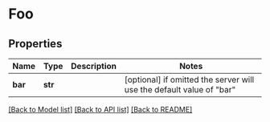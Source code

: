 # Foo


## Properties
Name | Type | Description | Notes
------------ | ------------- | ------------- | -------------
**bar** | **str** |  | [optional]  if omitted the server will use the default value of "bar"

[[Back to Model list]](../README.md#documentation-for-models) [[Back to API list]](../README.md#documentation-for-api-endpoints) [[Back to README]](../README.md)


